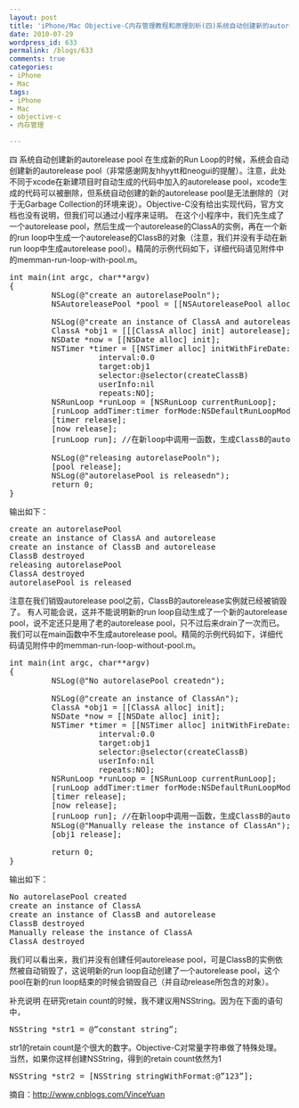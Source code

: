 ```yaml
---
layout: post
title: 'iPhone/Mac Objective-C内存管理教程和原理剖析(四)系统自动创建新的autorelease pool'
date: 2010-07-29
wordpress_id: 633
permalink: /blogs/633
comments: true
categories:
- iPhone
- Mac
tags:
- iPhone
- Mac
- objective-c
- 内存管理

---
```

四 系统自动创建新的autorelease pool
在生成新的Run Loop的时候，系统会自动创建新的autorelease pool（非常感谢网友hhyytt和neogui的提醒）。注意，此处不同于xcode在新建项目时自动生成的代码中加入的autorelease pool，xcode生成的代码可以被删除，但系统自动创建的新的autorelease pool是无法删除的（对于无Garbage Collection的环境来说）。Objective-C没有给出实现代码，官方文档也没有说明，但我们可以通过小程序来证明。
在这个小程序中，我们先生成了一个autorelease pool，然后生成一个autorelease的ClassA的实例，再在一个新的run loop中生成一个autorelease的ClassB的对象（注意，我们并没有手动在新run loop中生成autorelease pool）。精简的示例代码如下，详细代码请见附件中的memman-run-loop-with-pool.m。
<pre class="prettyprint linenums">
int main(int argc, char**argv) 
{
         NSLog(@"create an autorelasePooln");
         NSAutoreleasePool *pool = [[NSAutoreleasePool alloc] init];   
 
         NSLog(@"create an instance of ClassA and autoreleasen");
         ClassA *obj1 = [[[ClassA alloc] init] autorelease];
         NSDate *now = [[NSDate alloc] init];
         NSTimer *timer = [[NSTimer alloc] initWithFireDate:now
                   interval:0.0
                   target:obj1
                   selector:@selector(createClassB)
                   userInfo:nil
                   repeats:NO];
         NSRunLoop *runLoop = [NSRunLoop currentRunLoop];
         [runLoop addTimer:timer forMode:NSDefaultRunLoopMode];
         [timer release];
         [now release];
         [runLoop run]; //在新loop中调用一函数，生成ClassB的autorelease实例
 
         NSLog(@"releasing autorelasePooln");
         [pool release];
         NSLog(@"autorelasePool is releasedn");
         return 0;
} 
</pre>
输出如下：
<pre class="prettyprint linenums">
create an autorelasePool
create an instance of ClassA and autorelease
create an instance of ClassB and autorelease
ClassB destroyed
releasing autorelasePool
ClassA destroyed
autorelasePool is released
</pre>
注意在我们销毁autorelease pool之前，ClassB的autorelease实例就已经被销毁了。
有人可能会说，这并不能说明新的run loop自动生成了一个新的autorelease pool，说不定还只是用了老的autorelease pool，只不过后来drain了一次而已。我们可以在main函数中不生成autorelease pool。精简的示例代码如下，详细代码请见附件中的memman-run-loop-without-pool.m。
<pre class="prettyprint linenums">
int main(int argc, char**argv) 
{
         NSLog(@"No autorelasePool createdn");
 
         NSLog(@"create an instance of ClassAn");
         ClassA *obj1 = [[ClassA alloc] init];
         NSDate *now = [[NSDate alloc] init];
         NSTimer *timer = [[NSTimer alloc] initWithFireDate:now
                   interval:0.0
                   target:obj1
                   selector:@selector(createClassB)
                   userInfo:nil
                   repeats:NO];
         NSRunLoop *runLoop = [NSRunLoop currentRunLoop];
         [runLoop addTimer:timer forMode:NSDefaultRunLoopMode];
         [timer release];
         [now release];
         [runLoop run]; //在新loop中调用一函数，生成ClassB的autorelease实例
         NSLog(@"Manually release the instance of ClassAn");
         [obj1 release];
 
         return 0;
} 
</pre>
输出如下：
<pre class="prettyprint linenums">
No autorelasePool created
create an instance of ClassA
create an instance of ClassB and autorelease
ClassB destroyed
Manually release the instance of ClassA
ClassA destroyed
</pre>
我们可以看出来，我们并没有创建任何autorelease pool，可是ClassB的实例依然被自动销毁了，这说明新的run loop自动创建了一个autorelease pool，这个pool在新的run loop结束的时候会销毁自己（并自动release所包含的对象）。
 
补充说明
在研究retain count的时候，我不建议用NSString。因为在下面的语句中，
<pre class="prettyprint linenums">
NSString *str1 = @”constant string”;
</pre>
str1的retain count是个很大的数字。Objective-C对常量字符串做了特殊处理。
当然，如果你这样创建NSString，得到的retain count依然为1
<pre class="prettyprint linenums">
NSString *str2 = [NSString stringWithFormat:@”123”];
</pre>

摘自：http://www.cnblogs.com/VinceYuan
